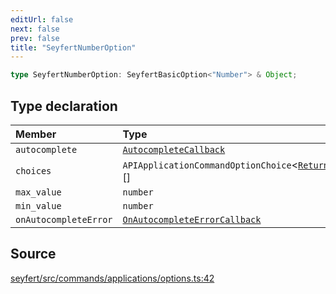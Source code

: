 ```yaml
---
editUrl: false
next: false
prev: false
title: "SeyfertNumberOption"
---
```


```ts
type SeyfertNumberOption: SeyfertBasicOption<"Number"> & Object;
```

## Type declaration

| Member | Type |
| :------ | :------ |
| `autocomplete` | [`AutocompleteCallback`](/api/type-aliases/autocompletecallback/) |
| `choices` | `APIApplicationCommandOptionChoice`\<[`ReturnOptionsTypes`](/api/interfaces/returnoptionstypes/)\[`ApplicationCommandOptionType.Number`\]\>[] |
| `max_value` | `number` |
| `min_value` | `number` |
| `onAutocompleteError` | [`OnAutocompleteErrorCallback`](/api/type-aliases/onautocompleteerrorcallback/) |

## Source

[seyfert/src/commands/applications/options.ts:42](https://github.com/potoland/potocuit/blob/fe122a1/src/commands/applications/options.ts#L42)
